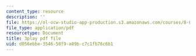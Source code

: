 ```yaml
---
content_type: resource
description: ''
file: https://ol-ocw-studio-app-production.s3.amazonaws.com/courses/8-05-quantum-physics-ii-fall-2013/d056ebbe354650f9a89bc7c1fb76c6b1_WFQ-UcH4jMM.pdf
file_type: application/pdf
resourcetype: Document
title: 3play pdf file
uid: d056ebbe-3546-50f9-a89b-c7c1fb76c6b1
---
```

